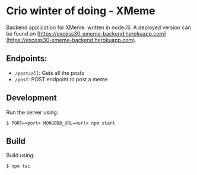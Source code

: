 # Crio winter of doing - XMeme

Backend application for XMeme. written in nodeJS. A deployed version can be found on [https://excess30-xmeme-backend.herokuapp.com](https://excess30-xmeme-backend.herokuapp.com).

## Endpoints:

- `/post/all`: Gets all the posts
- `/post`: POST endpoint to post a meme

## Development

Run the server using:

```
$ PORT=<port> MONGODB_URL=<url> npm start
```

## Build

Build using:

```
$ npm tsc
```
